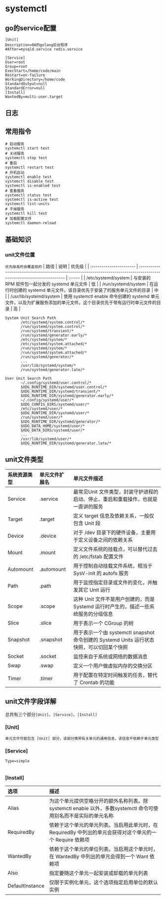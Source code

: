 # systemctl

## go的service配置

```shell
[Unit]
Description=OA的golang后台程序
#After=mysqld.service redis.service

[Service]
User=root
Group=root
ExecStart=/home/code/main
Restart=on-failure
WorkingDirectory=/home/code
StandardOutput=null
StandardError=null
[Install]
WantedBy=multi-user.target
```

## 日志

## 常用指令

```shell
# 启动服务
systemctl start test
# 关闭服务
systemctl stop test
# 重启
systemctl restart test
# 开机启动
systemctl enable test
systemctl disable test
systemctl is-enabled test
# 查看服务
systemctl status test
systemctl is-active test 
systemctl list-units
# 干掉服务
systemctl kill test
# 加载配置文件
systemctl daemon-reload
```

## 基础知识

### unit文件位置

`优先级高的会覆盖低的`
| 路径                    | 说明                                                                                                                    | 优先级 |
| :---------------------- | :---------------------------------------------------------------------------------------------------------------------- | :----- |
| /etc/systemd/system     | 与安装的 RPM 软件包一起分发的 systemd 单元文件                                                                          | 低     |
| /run/systemd/system     | 在运行时创建的 systemd 单元文件。该目录优先于安装了的服务单元文件的目录                                                 | 中     |
| /usr/lib/systemd/system | 使用 systemctl enable 命令创建的 systemd 单元文件，以及为扩展服务添加的单元文件。这个目录优先于带有运行时单元文件的目录 |   高   |

```shell
System Unit Search Path  
       /etc/systemd/system.control/*  
       /run/systemd/system.control/*  
       /run/systemd/transient/*  
       /run/systemd/generator.early/*  
       /etc/systemd/system/*  
       /etc/systemd/system.attached/*  
       /run/systemd/system/*  
       /run/systemd/system.attached/*  
       /run/systemd/generator/*  
       ...  
       /usr/lib/systemd/system/*  
       /run/systemd/generator.late/*  

User Unit Search Path
       ~/.config/systemd/user.control/*
       $XDG_RUNTIME_DIR/systemd/user.control/*
       $XDG_RUNTIME_DIR/systemd/transient/*
       $XDG_RUNTIME_DIR/systemd/generator.early/*
       ~/.config/systemd/user/*
       $XDG_CONFIG_DIRS/systemd/user/*
       /etc/systemd/user/*
       $XDG_RUNTIME_DIR/systemd/user/*
       /run/systemd/user/*
       $XDG_RUNTIME_DIR/systemd/generator/*
       $XDG_DATA_HOME/systemd/user/*
       $XDG_DATA_DIRS/systemd/user/*
       ...
       /usr/lib/systemd/user/*
       $XDG_RUNTIME_DIR/systemd/generator.late/*

```

## unit文件类型

| 系统资源类型 | 单元文件扩展名 | 单元文件描述                                                                              |
| :----------- | :------------- | :---------------------------------------------------------------------------------------- |
| Service      | .service       | 最常见Unit 文件类型，封装守护进程的启动、停止、重启和重载操作，也就是一直讲的服务         |
| Target       | .target        | 定义 target 信息及依赖关系，一般仅包含 Unit 段                                            |
| Device       | .device        | 对于 /dev 目录下的硬件设备，主要用于定义设备之间的依赖关系                                |
| Mount        | .mount         | 定义文件系统的挂载点，可以替代过去的 /etc/fstab 配置文件                                  |
| Automount    | .automount     | 用于控制自动挂载文件系统，相当于 SysV-init 的 autofs 服务                                 |
| Path         | .path          | 用于监控指定目录或文件的变化，并触发其它 Unit 运行                                        |
| Scope        | .scope         | 这种 Unit 文件不是用户创建的，而是 Systemd 运行时产生的，描述一些系统服务的分组信息       |
| Slice        | .slice         | 用于表示一个 CGroup 的树                                                                  |
| Snapshot     | .snapshot      | 用于表示一个由 systemctl snapshot 命令创建的 Systemd Units 运行状态快照，可以切回某个快照 |
| Socket       | .socket        | 监控来自于系统或网络的数据消息                                                            |
| Swap         | .swap          | 定义一个用户做虚拟内存的交换分区                                                          |
| Timer        | .timer         | 用于配置在特定时间触发的任务，替代了 Crontab 的功能                                       |

## unit文件字段详解

总共有三个部分`[Unit]`、`[Service]`、`[Install]`

### [Unit]

`单元文件可能包含 [Unit] 部分，该部分携带有关单元的通用信息，该信息不依赖于单元类型`  

### [Service]

`Type=simple`

```shell

```

### [Install]

| 选项            | 描述                                                                                                             |
| :-------------- | :--------------------------------------------------------------------------------------------------------------- |
| Alias           | 为这个单元提供空格分开的额外名称列表。除 systemctl enable 以外，多数systemctl 命令可使用别名而不是实际的单元名称 |
| RequiredBy      | 依赖于这个单元的单元列表。当启用此单元时，在 RequiredBy 中列出的单元会获得对这个单元的一个 Require 依赖项        |
| WantedBy        | 依赖于这个单元的单位列表。当启用这个单元时，在 WantedBy 中列出的单元会得到一个 Want 依赖项                       |
| Also            | 指定要随这个单元一起安装或卸载的单元列表                                                                         |
| DefaultInstance | 仅限于实例化单元，这个选项指定启用单位的默认实例                                                                 |
